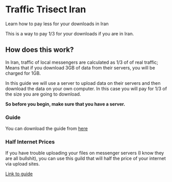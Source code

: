 # Traffic Trisect Iran
Learn how to pay less for your downloads in Iran

This is a way to pay 1/3 for your downloads if you are in Iran.

## How does this work?
In Iran, traffic of local messengers are calculated as 1/3 of of real traffic; Means that if you download 3GB of data from their servers, you will be charged for 1GB.

In this guide we will use a server to upload data on their servers and then download the data on your own computer. In this case you will pay for 1/3 of the size you are going to download.

**So before you begin, make sure that you have a server.**
### Guide
You can download the guide from [here](http://rizy.ir/onethirdprice)
### Half Internet Prices
If you have trouble uploading your files on messenger servers (I know they are all bullshit), you can use this guild that will half the price of your internet via upload sites.

[Link to guide](http://rizy.ir/halfprice)
